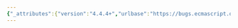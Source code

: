 ```yaml
---
{"_attributes":{"version":"4.4.4+","urlbase":"https://bugs.ecmascript.org/","maintainer":"dherman@mozilla.com"},"bug":{"bug_id":885,"creation_ts":"2012-11-01 11:03:00 -0700","short_desc":"13.6.2: \"the value of calling\"","delta_ts":"2012-11-23 09:45:42 -0800","product":"Draft for 6th Edition","component":"editorial issue","version":"Rev 11: October 26, 2012 Draft","rep_platform":"All","op_sys":"All","bug_status":"RESOLVED","resolution":"FIXED","priority":"Normal","bug_severity":"enhancement","everconfirmed":true,"reporter":{"uid":"jmdyck","name":"Michael Dyck"},"assigned_to":{"uid":"allen","name":"Allen Wirfs-Brock"},"long_desc":[{"commentid":2344,"comment_count":0,"who":{"uid":"jmdyck","name":"Michael Dyck"},"bug_when":"2012-11-01 11:03:01 -0700","thetext":"In 13.6.2 \"[[Construct]] Internal Method\",\nstep 1 says:\n    Let proto be the value of calling the [[Get]] internal property of F ...\n\nThis is unusual wording. Change \"value\" to \"result\"."},{"commentid":2382,"comment_count":1,"who":{"uid":"allen","name":"Allen Wirfs-Brock"},"bug_when":"2012-11-01 18:19:14 -0700","thetext":"corrected in rev 12 editor's draft"},{"commentid":2651,"comment_count":2,"who":{"uid":"allen","name":"Allen Wirfs-Brock"},"bug_when":"2012-11-23 09:45:42 -0800","thetext":"corrected in rev 12, Nov. 22, 2012 draft"}]}}
---
```

